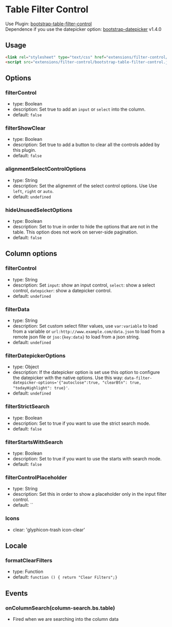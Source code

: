 # Table Filter Control

Use Plugin: [bootstrap-table-filter-control](https://github.com/wenzhixin/bootstrap-table/tree/master/src/extensions/filter-control) </br>
Dependence if you use the datepicker option: [bootstrap-datepicker](https://github.com/eternicode/bootstrap-datepicker) v1.4.0

## Usage

```html
<link rel="stylesheet" type="text/css" href="extensions/filter-control/bootstrap-table-filter-control.css">
<script src="extensions/filter-control/bootstrap-table-filter-control.js"></script>
```

## Options

### filterControl

* type: Boolean
* description: Set true to add an `input` or `select` into the column.
* default: `false`

### filterShowClear

* type: Boolean
* description: Set true to add a button to clear all the controls added by this plugin.
* default: `false`

### alignmentSelectControlOptions

* type: String
* description: Set the alignemnt of the select control options. Use Use `left`, `right` or `auto`.
* default: `undefined`

### hideUnusedSelectOptions

* type: Boolean
* description: Set to true in order to hide the options that are not in the table. This option does not work on server-side pagination.
* default: `false`

## Column options

### filterControl

* type: String
* description: Set `input`: show an input control, `select`: show a select control, `datepicker`: show a datepicker control.
* default: `undefined`

### filterData

* type: String
* description: Set custom select filter values, use `var:variable` to load from a variable or `url:http://www.example.com/data.json` to load from a remote json file or `jso:{key:data}` to load from a json string.
* default: `undefined`

### filterDatepickerOptions
* type: Object
* description: If the datepicker option is set use this option to configure the datepicker with the native options. Use this way: `data-filter-datepicker-options='{"autoclose":true, "clearBtn": true, "todayHighlight": true}'`.
* default: `undefined`

### filterStrictSearch
* type: Boolean
* description: Set to true if you want to use the strict search mode.
* default: `false`

### filterStartsWithSearch
* type: Boolean
* description: Set to true if you want to use the starts with search mode.
* default: `false`

### filterControlPlaceholder
* type: String
* description: Set this in order to show a placeholder only in the input filter control.
* default: ``

### Icons
* clear: 'glyphicon-trash icon-clear'

## Locale

### formatClearFilters
* type: Function
* default: `function () { return "Clear Filters";}`

## Events

### onColumnSearch(column-search.bs.table)

* Fired when we are searching into the column data
